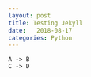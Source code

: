 ```yaml
---
layout: post
title: Testing Jekyll
date:   2018-08-17
categories: Python
---
```


```puml
A -> B
C -> D
```